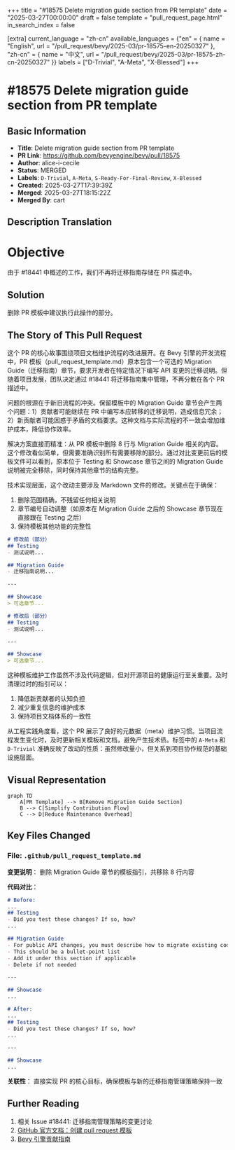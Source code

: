 +++
title = "#18575 Delete migration guide section from PR template"
date = "2025-03-27T00:00:00"
draft = false
template = "pull_request_page.html"
in_search_index = false

[extra]
current_language = "zh-cn"
available_languages = {"en" = { name = "English", url = "/pull_request/bevy/2025-03/pr-18575-en-20250327" }, "zh-cn" = { name = "中文", url = "/pull_request/bevy/2025-03/pr-18575-zh-cn-20250327" }}
labels = ["D-Trivial", "A-Meta", "X-Blessed"]
+++

# #18575 Delete migration guide section from PR template

## Basic Information
- **Title**: Delete migration guide section from PR template
- **PR Link**: https://github.com/bevyengine/bevy/pull/18575
- **Author**: alice-i-cecile
- **Status**: MERGED
- **Labels**: `D-Trivial`, `A-Meta`, `S-Ready-For-Final-Review`, `X-Blessed`
- **Created**: 2025-03-27T17:39:39Z
- **Merged**: 2025-03-27T18:15:22Z
- **Merged By**: cart

## Description Translation
# Objective

由于 #18441 中概述的工作，我们不再将迁移指南存储在 PR 描述中。

## Solution

删除 PR 模板中建议执行此操作的部分。

## The Story of This Pull Request

这个 PR 的核心故事围绕项目文档维护流程的改进展开。在 Bevy 引擎的开发流程中，PR 模板（pull_request_template.md）原本包含一个可选的 Migration Guide（迁移指南）章节，要求开发者在特定情况下编写 API 变更的迁移说明。但随着项目发展，团队决定通过 #18441 将迁移指南集中管理，不再分散在各个 PR 描述中。

问题的根源在于新旧流程的冲突。保留模板中的 Migration Guide 章节会产生两个问题：1）贡献者可能继续在 PR 中编写本应转移的迁移说明，造成信息冗余；2）新贡献者可能困惑于矛盾的文档要求。这种文档与实际流程的不一致会增加维护成本，降低协作效率。

解决方案直接而精准：从 PR 模板中删除 8 行与 Migration Guide 相关的内容。这个修改看似简单，但需要准确识别所有需要移除的部分。通过对比变更前后的模板文件可以看到，原本位于 Testing 和 Showcase 章节之间的 Migration Guide 说明被完全移除，同时保持其他章节的结构完整。

技术实现层面，这个改动主要涉及 Markdown 文件的修改。关键点在于确保：
1. 删除范围精确，不残留任何相关说明
2. 章节编号自动调整（如原本在 Migration Guide 之后的 Showcase 章节现在直接跟在 Testing 之后）
3. 保持模板其他功能的完整性

```markdown
# 修改前（部分）
## Testing
- 测试说明...

## Migration Guide
- 迁移指南说明...

---

## Showcase
> 可选章节...

# 修改后（部分） 
## Testing
- 测试说明...

---

## Showcase
> 可选章节...
```

这种模板维护工作虽然不涉及代码逻辑，但对开源项目的健康运行至关重要。及时清理过时的指引可以：
1. 降低新贡献者的认知负担
2. 减少重复信息的维护成本
3. 保持项目文档体系的一致性

从工程实践角度看，这个 PR 展示了良好的元数据（meta）维护习惯。当项目流程发生变化时，及时更新相关模板和文档，避免产生技术债。标签中的 `A-Meta` 和 `D-Trivial` 准确反映了改动的性质：虽然修改量小，但关系到项目协作规范的基础设施层面。

## Visual Representation

```mermaid
graph TD
    A[PR Template] --> B[Remove Migration Guide Section]
    B --> C[Simplify Contribution Flow]
    C --> D[Reduce Maintenance Overhead]
```

## Key Files Changed

### File: `.github/pull_request_template.md`

**变更说明**：
删除 Migration Guide 章节的模板指引，共移除 8 行内容

**代码对比**：
```markdown
# Before:
...
## Testing
- Did you test these changes? If so, how?
...

## Migration Guide
- For public API changes, you must describe how to migrate existing code
- This should be a bullet-point list
- Add it under this section if applicable
- Delete if not needed

---

## Showcase
...

# After:
...
## Testing
- Did you test these changes? If so, how?
...

---

## Showcase
...
```

**关联性**：
直接实现 PR 的核心目标，确保模板与新的迁移指南管理策略保持一致

## Further Reading
1. 相关 Issue #18441: 迁移指南管理策略的变更讨论
2. [GitHub 官方文档：创建 pull request 模板](https://docs.github.com/en/communities/using-templates-to-encourage-useful-issues-and-pull-requests/creating-a-pull-request-template-for-your-repository)
3. [Bevy 引擎贡献指南](https://github.com/bevyengine/bevy/blob/main/CONTRIBUTING.md)